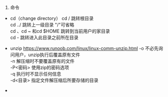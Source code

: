 1. 命令
* cd（change directory）
cd / 跳转根目录  
cd ../  跳转上一级目录 "/"可省略  
cd 、cd ~ 和cd $HOME  跳转到当前用户的家目录  
cd - 跳转进入此目录之前所在目录

* unzip
https://www.runoob.com/linux/linux-comm-unzip.html
-o 不必先询问用户，unzip执行后覆盖原有文件  
-n 解压缩时不要覆盖原有的文件  
-P<密码> 使用zip的密码选项  
-q 执行时不显示任何信息  
-d<目录> 指定文件解压缩后所要存储的目录  

* 
